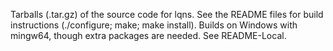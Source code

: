 Tarballs (.tar.gz) of the source code for lqns.  See the README files for build instructions (./configure; make; make install). Builds on Windows with mingw64, though extra packages are needed.  See README-Local.
